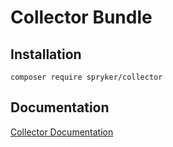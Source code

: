 # Collector Bundle

## Installation

```
composer require spryker/collector
```

## Documentation

[Collector Documentation](http://spryker.github.io/core/bundles/collector)
